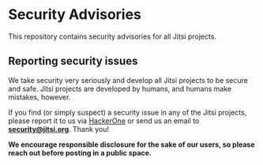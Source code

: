 # Security Advisories

This repository contains security advisories for all Jitsi projects.

## Reporting security issues

We take security very seriously and develop all Jitsi projects to be secure and safe. Jitsi projects are developed
by humans, and humans make mistakes, however.

If you find (or simply suspect) a security issue in any of the Jitsi projects, please report it to us via [HackerOne](https://hackerone.com/8x8) or send us an email to **security@jitsi.org**. Thank you!

**We encourage responsible disclosure for the sake of our users, so please reach out before posting in a public space.**
